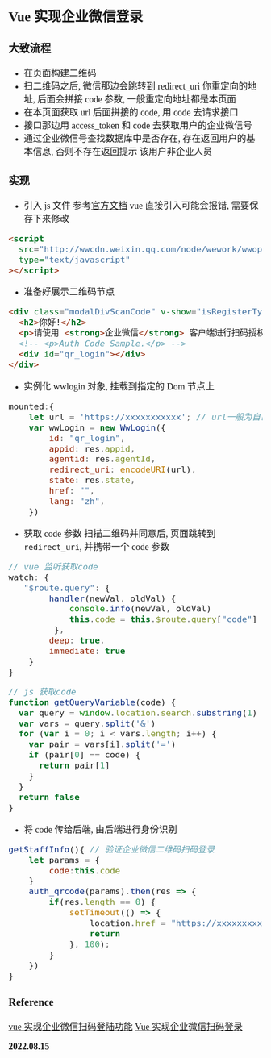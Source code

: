 <font size=4 face='楷体'>

## Vue 实现企业微信登录

### 大致流程

- 在页面构建二维码
- 扫二维码之后, 微信那边会跳转到 redirect_uri 你重定向的地址, 后面会拼接 code 参数, 一般重定向地址都是本页面
- 在本页面获取 url 后面拼接的 code, 用 code 去请求接口
- 接口那边用 access_token 和 code 去获取用户的企业微信号
- 通过企业微信号查找数据库中是否存在, 存在返回用户的基本信息, 否则不存在返回提示 该用户非企业人员

### 实现

- 引入 js 文件
  参考[官方文档](https://developer.work.weixin.qq.com/document/path/91019)
  vue 直接引入可能会报错, 需要保存下来修改

```html
<script
  src="http://wwcdn.weixin.qq.com/node/wework/wwopen/js/wwLogin-1.2.7.js"
  type="text/javascript"
></script>
```

- 准备好展示二维码节点

```html
<div class="modalDivScanCode" v-show="isRegisterType == 1">
  <h2>你好!</h2>
  <p>请使用 <strong>企业微信</strong> 客户端进行扫码授权</p>
  <!-- <p>Auth Code Sample.</p> -->
  <div id="qr_login"></div>
</div>
```

- 实例化 wwlogin 对象, 挂载到指定的 Dom 节点上

```javascript
mounted:{
    let url = 'https://xxxxxxxxxxx'; // url一般为自己当前的登陆页面, 要做一个回调获取到code
    var wwLogin = new WwLogin({
        id: "qr_login",
        appid: res.appid,
        agentid: res.agentId,
        redirect_uri: encodeURI(url),
        state: res.state,
        href: "",
        lang: "zh",
    })
```

- 获取 code 参数
  扫描二维码并同意后, 页面跳转到`redirect_uri`, 并携带一个 code 参数

```javascript
// vue 监听获取code
watch: {
   "$route.query": {
        handler(newVal, oldVal) {
            console.info(newVal, oldVal)
            this.code = this.$route.query["code"]
         },
        deep: true,
        immediate: true
    }
}
```

```javascript
// js 获取code
function getQueryVariable(code) {
  var query = window.location.search.substring(1)
  var vars = query.split('&')
  for (var i = 0; i < vars.length; i++) {
    var pair = vars[i].split('=')
    if (pair[0] == code) {
      return pair[1]
    }
  }
  return false
}
```

- 将 code 传给后端, 由后端进行身份识别

```javascript
getStaffInfo(){ // 验证企业微信二维码扫码登录
    let params = {
        code:this.code
    }
    auth_qrcode(params).then(res => {
        if(res.length == 0) {
            setTimeout(() => {
                location.href = "https://xxxxxxxxxxx"
                return
            }, 100);
        }
    })
}
```

### Reference

[vue 实现企业微信扫码登陆功能](https://blog.csdn.net/BiangBaing/article/details/122718847)
[Vue 实现企业微信扫码登录](https://blog.csdn.net/sunzhibin1/article/details/108010271)

**2022.08.15**

